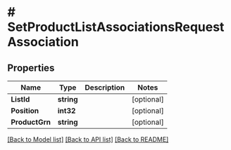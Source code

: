 # # SetProductListAssociationsRequestAssociation


## Properties 


Name | Type | Description | Notes
------------ | ------------- | ------------- | -------------
**ListId**| **string** |   | [optional]
**Position**| **int32** |   | [optional]
**ProductGrn**| **string** |   | [optional]


[[Back to Model list]](../../README.md#models) [[Back to API list]](../../README.md#endpoints) [[Back to README]](../../README.md)

